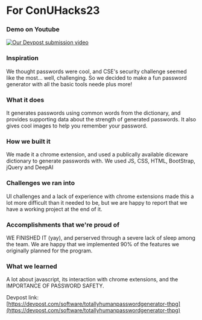 # For ConUHacks23

### Demo on Youtube

[![Our Devpost submission video](https://img.youtube.com/vi/ngjLr43qX-8/0.jpg)](https://www.youtube.com/watch?v=ngjLr43qX-8&embeds_referring_euri=https%3A%2F%2Fdevpost.com%2F&source_ve_path=Mjg2NjY&feature=emb_logo "Our Devpost submission video")


### Inspiration

We thought passwords were cool, and CSE's security challenge seemed like the most... well, challenging. So we decided to make a fun password generator with all the basic tools neede plus more!

### What it does

It generates passwords using common words from the dictionary, and provides supporting data about the strength of generated passwords. It also gives cool images to help you remember your password.

### How we built it

We made it a chrome extension, and used a publically available diceware dictionary to generate passwords with. 
We used JS, CSS, HTML, BootStrap, jQuery and DeepAI

### Challenges we ran into

UI challenges and a lack of experience with chrome extensions made this a lot more difficult than it needed to be, but we are happy to report that we have a working project at the end of it.

### Accomplishments that we're proud of

WE FINISHED IT (yay), and perserved through a severe lack of sleep among the team. We are happy that we implemented 90% of the features we originally planned for the program.

### What we learned

A lot about javascript, its interaction with chrome extensions, and the IMPORTANCE OF PASSWORD SAFETY.

Devpost link: [https://devpost.com/software/totallyhumanpasswordgenerator-thpg](https://devpost.com/software/totallyhumanpasswordgenerator-thpg)
